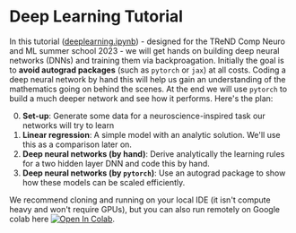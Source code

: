 # Deep Learning Tutorial 

In this tutorial ([deeplearning.ipynb](deeplearning.ipynb)) - designed for the TReND Comp Neuro and ML summer school 2023 - we will get hands on building deep neural networks (DNNs) and training them via backproagation. Initially the goal is to **avoid autograd packages** (such as `pytorch` or `jax`) at all costs. Coding a deep neural network by hand this will help us gain an understanding of the mathematics going on behind the scenes. At the end we will use `pytorch` to build a much deeper network and see how it performs. Here's the plan: 

0. **Set-up**: Generate some data for a neuroscience-inspired task our networks will try to learn
1. **Linear regression**: A simple model with an analytic solution. We'll use this as a comparison later on. 
2. **Deep neural networks (by hand)**: Derive analytically the learning rules for a two hidden layer DNN and code this by hand.
3. **Deep neural networks (by `pytorch`)**: Use an autograd package to show how these models can be scaled efficiently.

We recommend cloning and running on your local IDE (it isn't compute heavy and won't require GPUs), but you can also run remotely on Google colab here [![Open In Colab](https://colab.research.google.com/assets/colab-badge.svg)](https://colab.research.google.com/github/TomGeorge1234/DeepLearningTutorial/blob/main/deeplearning.ipynb).